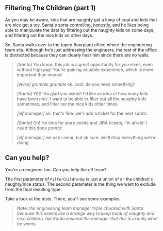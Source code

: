 ## Filtering The Children (part 1)

As you may be aware, kids that are naughty get a lump of coal and kids that are nice get a toy. Santa's sorta controlling, honestly, and he likes being able to manipulate the data by filtering out the naughty kids on some days, and filtering out the nice kids on other days.

So, Santa walks over to the (open floorplan) office where the engineering team sits. Although he's just addressing the engineers, the rest of the office is distracted because they can clearly hear him since there are no walls.

> _\[Santa\]_ You know, this job is a great opportunity for you elves, even without high pay! You're gaining valuable experience, which is more important than money!
>
> _\[elves\]_ _grumble grumble_ ok. cool. do you need something?
>
>  _\[Santa\]_ YES! So glad you asked! I'd like an idea of how many kids have been nice. I want to be able to filter out all the naughty kids sometimes, and filter out the nice kids other times.
>
> _\[elf manager\]_ ok. that's fine. we'll add a ticket for the next sprint..
>
>  _\[Santa\]_ Oh! No time for story points and JIRA tickets, I'm afraid! I need this done _pronto!_
>
> _\[elf manager\]_ we use Linear, but ok sure. we'll drop everything we're doing.

## Can you help?

You're an engineer too. Can you help the elf team?

The first parameter of `FilterChildrenBy` is just a union of all the children's naughty/nice status. The second parameter is the thing we want to exclude from the final resulting type.

Take a look at the tests. There, you'll see some examples.

> Note:
> _the engineering team manager triple checked with Santa because this seems like a strange way to keep track of naughty and nice children, but Santa ensured the manager that this is exactly what he wants._
